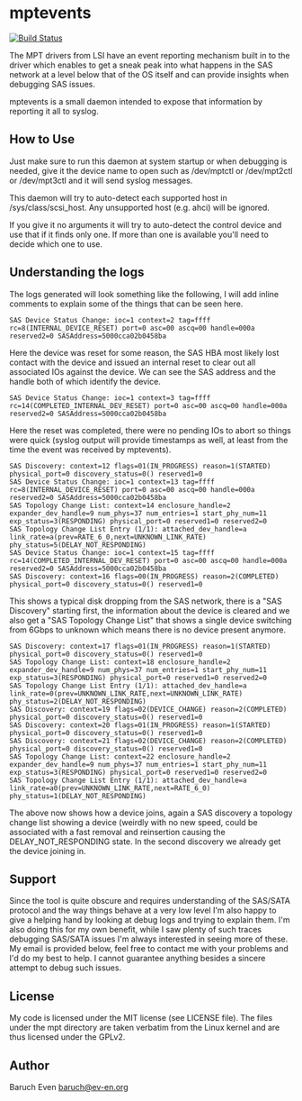 mptevents
=========

[![Build Status](https://travis-ci.org/baruch/mptevents.svg?branch=master)](https://travis-ci.org/baruch/mptevents)

The MPT drivers from LSI have an event reporting mechanism built in to the
driver which enables to get a sneak peak into what happens in the SAS network
at a level below that of the OS itself and can provide insights when debugging
SAS issues.

mptevents is a small daemon intended to expose that information by reporting it
all to syslog.

How to Use
----------

Just make sure to run this daemon at system startup or when debugging is
needed, give it the device name to open such as /dev/mptctl or /dev/mpt2ctl or
/dev/mpt3ctl and it will send syslog messages.

This daemon will try to auto-detect each supported host in /sys/class/scsi_host.
Any unsupported host (e.g. ahci) will be ignored.

If you give it no arguments it will try to auto-detect the control device and
use that if it finds only one. If more than one is available you'll need to
decide which one to use.

Understanding the logs
----------------------

The logs generated will look something like the following, I will add inline comments to explain some of the things that can be seen here.

    SAS Device Status Change: ioc=1 context=2 tag=ffff rc=8(INTERNAL_DEVICE_RESET) port=0 asc=00 ascq=00 handle=000a reserved2=0 SASAddress=5000cca02b0458ba

Here the device was reset for some reason, the SAS HBA most likely lost contact with the device and issued an internal reset to clear out all associated IOs against the device. We can see the SAS address and the handle both of which identify the device.

    SAS Device Status Change: ioc=1 context=3 tag=ffff rc=14(COMPLETED_INTERNAL_DEV_RESET) port=0 asc=00 ascq=00 handle=000a reserved2=0 SASAddress=5000cca02b0458ba

Here the reset was completed, there were no pending IOs to abort so things were quick (syslog output will provide timestamps as well, at least from the time the event was received by mptevents).

    SAS Discovery: context=12 flags=01(IN_PROGRESS) reason=1(STARTED) physical_port=0 discovery_status=0() reserved1=0
    SAS Device Status Change: ioc=1 context=13 tag=ffff rc=8(INTERNAL_DEVICE_RESET) port=0 asc=00 ascq=00 handle=000a reserved2=0 SASAddress=5000cca02b0458ba
    SAS Topology Change List: context=14 enclosure_handle=2 expander_dev_handle=9 num_phys=37 num_entries=1 start_phy_num=11 exp_status=3(RESPONDING) physical_port=0 reserved1=0 reserved2=0
    SAS Topology Change List Entry (1/1): attached_dev_handle=a link_rate=a(prev=RATE_6_0,next=UNKNOWN_LINK_RATE) phy_status=5(DELAY_NOT_RESPONDING)
    SAS Device Status Change: ioc=1 context=15 tag=ffff rc=14(COMPLETED_INTERNAL_DEV_RESET) port=0 asc=00 ascq=00 handle=000a reserved2=0 SASAddress=5000cca02b0458ba
    SAS Discovery: context=16 flags=00(IN_PROGRESS) reason=2(COMPLETED) physical_port=0 discovery_status=0() reserved1=0

This shows a typical disk dropping from the SAS network, there is a "SAS Discovery" starting first, the information about the device is cleared and we also get a "SAS Topology Change List" that shows a single device switching from 6Gbps to unknown which means there is no device present anymore.

    SAS Discovery: context=17 flags=01(IN_PROGRESS) reason=1(STARTED) physical_port=0 discovery_status=0() reserved1=0
    SAS Topology Change List: context=18 enclosure_handle=2 expander_dev_handle=9 num_phys=37 num_entries=1 start_phy_num=11 exp_status=3(RESPONDING) physical_port=0 reserved1=0 reserved2=0
    SAS Topology Change List Entry (1/1): attached_dev_handle=a link_rate=0(prev=UNKNOWN_LINK_RATE,next=UNKNOWN_LINK_RATE) phy_status=2(DELAY_NOT_RESPONDING)
    SAS Discovery: context=19 flags=02(DEVICE_CHANGE) reason=2(COMPLETED) physical_port=0 discovery_status=0() reserved1=0
    SAS Discovery: context=20 flags=01(IN_PROGRESS) reason=1(STARTED) physical_port=0 discovery_status=0() reserved1=0
    SAS Discovery: context=21 flags=02(DEVICE_CHANGE) reason=2(COMPLETED) physical_port=0 discovery_status=0() reserved1=0
    SAS Topology Change List: context=22 enclosure_handle=2 expander_dev_handle=9 num_phys=37 num_entries=1 start_phy_num=11 exp_status=3(RESPONDING) physical_port=0 reserved1=0 reserved2=0
    SAS Topology Change List Entry (1/1): attached_dev_handle=a link_rate=a0(prev=UNKNOWN_LINK_RATE,next=RATE_6_0) phy_status=1(DELAY_NOT_RESPONDING)

The above now shows how a device joins, again a SAS discovery a topology change list showing a device (weirdly with no new speed, could be associated with a fast removal and reinsertion causing the DELAY\_NOT\_RESPONDING state. In the second discovery we already get the device joining in.

Support
-------

Since the tool is quite obscure and requires understanding of the SAS/SATA protocol and the way things behave at a very low level I'm also happy to give a helping hand by looking at debug logs and trying to explain them. I'm also doing this for my own benefit, while I saw plenty of such traces debugging SAS/SATA issues I'm always interested in seeing more of these. My email is provided below, feel free to contact me with your problems and I'd do my best to help. I cannot guarantee anything besides a sincere attempt to debug such issues.

License
-------

My code is licensed under the MIT license (see LICENSE file). The files under
the mpt directory are taken verbatim from the Linux kernel and are thus
licensed under the GPLv2.

Author
------

Baruch Even <baruch@ev-en.org>
